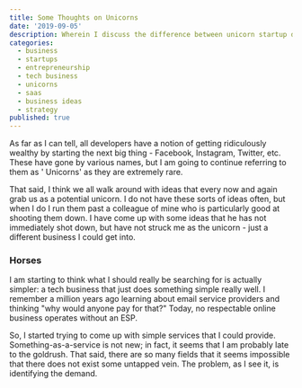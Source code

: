 ```yaml
---
title: Some Thoughts on Unicorns
date: '2019-09-05'
description: Wherein I discuss the difference between unicorn startup dreams and simpler, sustainable tech businesses, and my thoughts on finding viable business opportunities.
categories:
  - business
  - startups
  - entrepreneurship
  - tech business
  - unicorns
  - saas
  - business ideas
  - strategy
published: true
---
```


As far as I can tell, all developers have a notion of getting ridiculously wealthy by starting the next big thing -
Facebook, Instagram, Twitter, etc. These have gone by various names, but I am going to continue referring to them as '
Unicorns' as they are extremely rare.

That said, I think we all walk around with ideas that every now and again grab us as a potential unicorn. I do not have
these sorts of ideas often, but when I do I run them past a colleague of mine who is particularly good at shooting them
down. I have come up with some ideas that he has not immediately shot down, but have not struck me as the unicorn - just
a different business I could get into.

### Horses

I am starting to think what I should really be searching for is actually simpler: a tech business that just does
something simple really well. I remember a million years ago learning about email service providers and thinking "why
would anyone pay for that?" Today, no respectable online business operates without an ESP.

So, I started trying to come up with simple services that I could provide. Something-as-a-service is not new; in fact,
it seems that I am probably late to the goldrush. That said, there are so many fields that it seems impossible that
there does not exist some untapped vein. The problem, as I see it, is identifying the demand.
